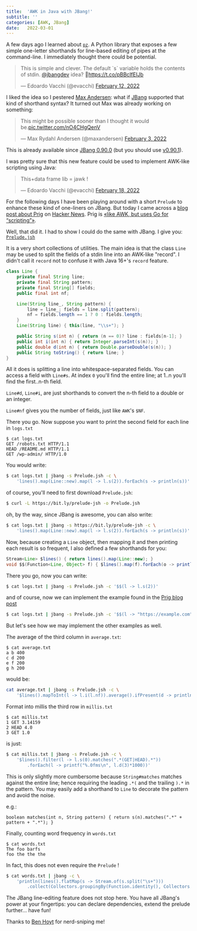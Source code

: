 ```yaml
---
title:  'AWK in Java with JBang!'
subtitle: ''
categories: [AWK, JBang]
date:   2022-03-01
---
```


A few days ago I learned about [`pz`](https://github.com/CZ-NIC/pz). A Python library that exposes a few simple one-letter shorthands for line-based editing of pipes at the command-line. I immediately thought there could be potential.

<blockquote class="twitter-tweet"><p lang="en" dir="ltr">This is simple and clever. The default `s` variable holds the contents of stdin. <a href="https://twitter.com/jbangdev?ref_src=twsrc%5Etfw">@jbangdev</a> idea? 🤔<a href="https://t.co/pBBcIfEIJb">https://t.co/pBBcIfEIJb</a></p>&mdash; Edoardo Vacchi (@evacchi) <a href="https://twitter.com/evacchi/status/1492559555292766219?ref_src=twsrc%5Etfw">February 12, 2022</a></blockquote> <script async src="https://platform.twitter.com/widgets.js" charset="utf-8"></script>

I liked the idea so I pestered [Max Andersen](https://twitter.com/maxandersen): what if [JBang](https://jbang.dev) supported that kind of shorthand syntax? It turned out Max was already working on something:

<blockquote class="twitter-tweet"><p lang="en" dir="ltr">This might be possible sooner than I thought it would be.<a href="https://t.co/nO4CHgQenV">pic.twitter.com/nO4CHgQenV</a></p>&mdash; Max Rydahl Andersen (@maxandersen) <a href="https://twitter.com/maxandersen/status/1489214081127043075?ref_src=twsrc%5Etfw">February 3, 2022</a></blockquote> <script async src="https://platform.twitter.com/widgets.js" charset="utf-8"></script>


This is already available since [JBang 0.90.0](https://github.com/jbangdev/jbang/releases/tag/v0.90.0) (but you should use [v0.90.1](https://github.com/jbangdev/jbang/releases/tag/v0.90.1)).


I was pretty sure that this new feature could be used to implement AWK-like scripting using Java:

<blockquote class="twitter-tweet"><p lang="en" dir="ltr">This+data frame lib = jawk !</p>&mdash; Edoardo Vacchi (@evacchi) <a href="https://twitter.com/evacchi/status/1494603353468383234?ref_src=twsrc%5Etfw">February 18, 2022</a></blockquote> <script async src="https://platform.twitter.com/widgets.js" charset="utf-8"></script>

For the following days I have been playing around with a short `Prelude` to enhance these kind of one-liners on JBang. But today I came across a [blog post about Prig](https://benhoyt.com/writings/prig/) on [Hacker News](https://news.ycombinator.com/item?id=30498735). Prig is [«like AWK, but uses Go for “scripting”»](https://benhoyt.com/writings/prig/).

Well, that did it. I had to show I could do the same with JBang. I give you: [`Prelude.jsh`](https://gist.githubusercontent.com/evacchi/7fb37056d92f72ae88157adcbb2f6bea/raw/8cdef074fe8184e8ed964c177c5cb835c863d1d5/Prelude.jsh)

It is a very short collections of utilities. The main idea is that the class `Line` may be used to split the fields of a stdin line into an AWK-like "record". I didn't call it `record` not to confuse it with Java 16+'s `record` feature.

```java
class Line {
    private final String line;
    private final String pattern;
    private final String[] fields; 
    public final int nf;

    Line(String line_, String pattern) {
        line = line_; fields = line.split(pattern); 
        nf = fields.length == 1 ? 0 : fields.length;
    }
    Line(String line) { this(line, "\\s+"); }

    public String s(int n) { return (n == 0)? line : fields[n-1]; }
    public int i(int n) { return Integer.parseInt(s(n)); }
    public double d(int n) { return Double.parseDouble(s(n)); }
    public String toString() { return line; }
}
```

All it does is splitting a line into whitespace-separated fields. You can access a field with
`Line#s`. At index `0` you'll find the entire line; at 1..n you'll find the first..n-th field.

`Line#d`, `Line#i`, are just shorthands to convert the n-th field to a double or an integer.

`Line#nf` gives you the number of fields, just like `AWK`'s `$NF`.

There you go. Now suppose you want to print the second field for each line in `logs.txt`

```
$ cat logs.txt
GET /robots.txt HTTP/1.1
HEAD /README.md HTTP/1.1
GET /wp-admin/ HTTP/1.0
```

You would write:

```sh
$ cat logs.txt | jbang -s Prelude.jsh -c \
    'lines().map(Line::new).map(l -> l.s(2)).forEach(s -> println(s))'
```

of course, you'll need to first download `Prelude.jsh`:

```sh
$ curl -L https://bit.ly/prelude-jsh -o Prelude.jsh
```

oh, by the way, since JBang is awesome, you can also write:

```sh
$ cat logs.txt | jbang -s https://bit.ly/prelude-jsh -c \
    'lines().map(Line::new).map(l -> l.s(2)).forEach(s -> println(s))'
```

Now, because creating a `Line` object, then mapping it and then printing each result is so frequent, I also defined a few shorthands for you:

```java
Stream<Line> $lines() { return lines().map(Line::new); }
void $$(Function<Line, Object> f) { $lines().map(f).forEach(o -> println(o)); }
```

There you go, now you can write:

```sh
$ cat logs.txt | jbang -s Prelude.jsh -c '$$(l -> l.s(2))'
```

and of course, now we can implement the example found in the [Prig blog post](https://benhoyt.com/writings/prig/)

```sh
$ cat logs.txt | jbang -s Prelude.jsh -c '$$(l -> "https://example.com" + l.s(2))'
```

But let's see how we may implement the other examples as well.

The average of the third column in `average.txt`:

```
$ cat average.txt
a b 400
c d 200
e f 200
g h 200
```

would be:

```sh
cat average.txt | jbang -s Prelude.jsh -c \
    '$lines().mapToInt(l -> l.i(l.nf)).average().ifPresent(d -> println(d))'
```

Format into millis the third row in `millis.txt`

```
$ cat millis.txt
1 GET 3.14159
2 HEAD 4.0
3 GET 1.0
```

is just:

```sh
$ cat millis.txt | jbang -s Prelude.jsh -c \
    '$lines().filter(l -> l.s(0).matches(".*(GET|HEAD).*"))
        .forEach(l -> printf("%.0fms\n", l.d(3)*1000))'
```

This is only slightly more cumbersome because `String#matches` matches against the entire line; hence requiring the leading `.*(` and the trailing `).*` in the pattern. You may easily add a shorthand to `Line` to decorate the pattern and avoid the noise.

e.g.:

```
boolean matches(int n, String pattern) { return s(n).matches(".*" + pattern + ".*"); }
```

Finally, counting word frequency in `words.txt`

```
$ cat words.txt 
The foo barfs
foo the the the
```

In fact, this does not even require the `Prelude` !

```sh
$ cat words.txt | jbang -c \
    'println(lines().flatMap(s -> Stream.of(s.split("\s+")))
        .collect(Collectors.groupingBy(Function.identity(), Collectors.counting())))'
```

The JBang line-editing feature does not stop here. You have all JBang's power at your fingertips: you can declare dependencies, extend the prelude further... have fun!

Thanks to [Ben Hoyt](https://benhoyt.com/writings/prig/) for nerd-sniping me!

